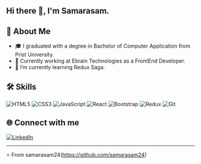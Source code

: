 ## Hi there 👋, I'm Samarasam.


## 🚀 About Me

- 🎓 I graduated with a degree in Bachelor of Computer Application from Prist University.
- 💼 Currently working at Ebrain Technologies as a FrontEnd Developer.
-  🌱 I’m currently learning Redux Saga.

## 🛠 Skills

![HTML5](https://img.shields.io/badge/-HTML5-E34F26?logo=html5&logoColor=white) ![CSS3](https://img.shields.io/badge/-CSS3-1572B6?logo=css3&logoColor=white) ![JavaScript](https://img.shields.io/badge/-JavaScript-F7DF1E?logo=javascript&logoColor=black) ![React](https://img.shields.io/badge/-React-61DAFB?logo=react&logoColor=black) ![Bootstrap](https://img.shields.io/badge/-Bootstrap-7952B3?logo=bootstrap&logoColor=white)  ![Redux](https://img.shields.io/badge/Redux-764ABC?style=flat&logo=redux&logoColor=white) ![Git](https://img.shields.io/badge/-Git-F05032?logo=git&logoColor=white)

## 🌐 Connect with me

[![LinkedIn](https://img.shields.io/badge/LinkedIn-blue?style=flat&logo=linkedin&labelColor=blue)](https://www.linkedin.com/in/samarasam-palanidurai-7644592bb/)

---

⭐️ From samarasam24(https://github.com/samarasam24)
